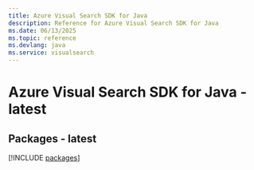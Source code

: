 ```yaml
---
title: Azure Visual Search SDK for Java
description: Reference for Azure Visual Search SDK for Java
ms.date: 06/13/2025
ms.topic: reference
ms.devlang: java
ms.service: visualsearch
---
```

# Azure Visual Search SDK for Java - latest
## Packages - latest
[!INCLUDE [packages](visual-search-index.md)]